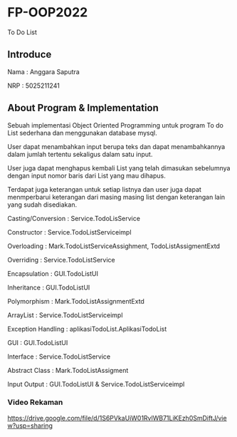 # FP-OOP2022
To Do List 

## Introduce
Nama    : Anggara Saputra

NRP      : 5025211241

## About Program & Implementation

Sebuah implementasi Object Oriented Programming untuk program To do List sederhana dan menggunakan database mysql. 

User dapat menambahkan input berupa teks dan dapat menambahkannya dalam jumlah tertentu sekaligus dalam satu input. 

User juga dapat menghapus kembali List yang telah dimasukan sebelumnya dengan input nomor baris dari List yang mau dihapus. 

Terdapat juga keterangan untuk setiap listnya dan user juga dapat menmperbarui keterangan dari masing masing list dengan keterangan lain yang sudah disediakan.

Casting/Conversion        : Service.TodoLisService

Constructor                     : Service.TodoListServiceimpl

Overloading                    : Mark.TodoListServiceAssighment, TodoListAssigmentExtd

Overriding                       : Service.TodoListService

Encapsulation                 : GUI.TodoListUI

Inheritance                      : GUI.TodoListUI

Polymorphism                : Mark.TodoListAssignmentExtd

ArrayList                          : Service.TodoListServiceimpl

Exception Handling         : aplikasiTodoList.AplikasiTodoList

GUI                                   : GUI.TodoListUI

Interface                           : Service.TodoListService

Abstract Class                  : Mark.TodoListAssigment

Input Output                     : GUI.TodoListUI & Service.TodoListServiceimpl

### Video Rekaman


https://drive.google.com/file/d/1S6PVkaUiW01RvlWB71LiKEzh0SmDiftJ/view?usp=sharing
